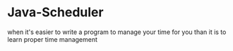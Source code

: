 # Java-Scheduler
when it's easier to write a program to manage your time for you than it is to learn proper time management
